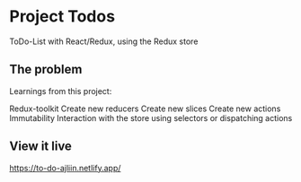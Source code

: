 # Project Todos

ToDo-List with React/Redux, using the Redux store

## The problem

Learnings from this project:

Redux-toolkit
Create new reducers
Create new slices
Create new actions
Immutability
Interaction with the store using selectors or dispatching actions

## View it live

https://to-do-ajliin.netlify.app/
